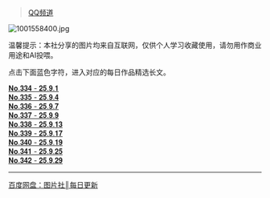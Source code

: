 > [QQ频道]()

![1001558400.jpg](https://wp-cdn.4ce.cn/v2/IeJLh95.jpeg)

温馨提示：本社分享的图片均来自互联网，仅供个人学习收藏使用，请勿用作商业用途和AI投喂。 
 
点击下面蓝色字符，进入对应的每日作品精选长文。

[𝐍𝐨.𝟑𝟑𝟒 - 𝟐𝟓.𝟗.𝟏](https://pd.qq.com/s/gof2sqy1r)  
[𝐍𝐨.𝟑𝟑𝟓 - 𝟐𝟓.𝟗.𝟒](https://pd.qq.com/s/2zq9xhw0r)  
[𝐍𝐨.𝟑𝟑𝟔 - 𝟐𝟓.𝟗.𝟕](https://pd.qq.com/s/5qghbqknr)  
[𝐍𝐨.𝟑𝟑𝟕 - 𝟐𝟓.𝟗.𝟗](https://pd.qq.com/s/ftzrrlfvq)  
[𝐍𝐨.𝟑𝟑𝟖 - 𝟐𝟓.𝟗.𝟏𝟑](https://pd.qq.com/s/9j8z9t3o0)  
[𝐍𝐨.𝟑𝟑𝟗 - 𝟐𝟓.𝟗.𝟏𝟕](https://pd.qq.com/s/280q167t3)  
[𝐍𝐨.𝟑𝟒𝟎 - 𝟐𝟓.𝟗.𝟏𝟗](https://pd.qq.com/s/cozghrxzz)  
[𝐍𝐨.𝟑𝟒𝟏 - 𝟐𝟓.𝟗.𝟐𝟓](https://pd.qq.com/s/qyve2rsi)  
[𝐍𝐨.𝟑𝟒𝟐 - 𝟐𝟓.𝟗.𝟐𝟗](https://pd.qq.com/s/gaz4gmish)  

- - -
[百度网盘：图片社║每日更新](https://pan.baidu.com/s/1gfkYIfZHgidxCGMfjr7JeA?pwd=HUDA)